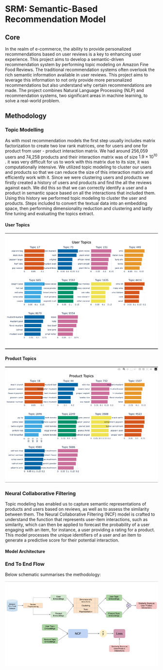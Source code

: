# SRM: Semantic-Based Recommendation Model 
## Core
In the realm of e-commerce, the ability to provide personalized recommendations based on user reviews is a key to enhancing user experience. This project aims to develop a semantic-driven recommendation system by performing topic modeling on Amazon Fine Food Reviews. The traditional recommendation systems often overlook the rich semantic information available in user reviews. This project aims to leverage this information to not only provide more personalized recommendations but also understand why certain recommendations are made. The project combines Natural Language Processing (NLP) and recommendation systems, two significant areas in machine learning, to solve a real-world problem.

## Methodology
### Topic Modelling
As with most recommendation models the first step usually includes matrix factorization to create two low rank matrices, one for users and one for product from user - product interaction matrix. We had around 256,059 users and 74,258 products and their interaction matrix was of size $1.9 \times 10^{10}$ . it was very difficult for us to work with this matrix due to its size, it was computationally intensive. We utilized topic modeling to cluster our users and products so that we can reduce the size of this interaction matrix and efficiently work with it.
Since we were clustering users and products we firstly created a history of users and products and find the all the reviews against each. We did this so that we can correctly identify a user and a product in semantic space based on all the interactions that included them.
Using this history we performed topic modeling to cluster the user and products. Steps included to convert the textual data into an embedding space, then performing dimensionality reduction and clustering and lastly fine tuning and evaluating the topics extract.

#### User Topics

![User Topics](/Misc/user_topics.png)

#### Product Topics

![User Topics](/Misc/product_topics.png)

### Neural Collaborative Filtering
Topic modeling has enabled us to capture semantic representations of products and users based on reviews, as well as to assess the similarity between them. The Neural Collaborative Filtering (NCF) model is crafted to understand the function that represents user-item interactions, such as similarity, which can then be applied to forecast the probability of a user engaging with an item, for instance, a user providing a rating for a product. This model processes the unique identifiers of a user and an item to generate a predictive score for their potential interaction.

#### Model Architecture

### End To End Flow 

Below schematic summarises the methodology:

![E2E Flow](/Misc/e2e.png)


